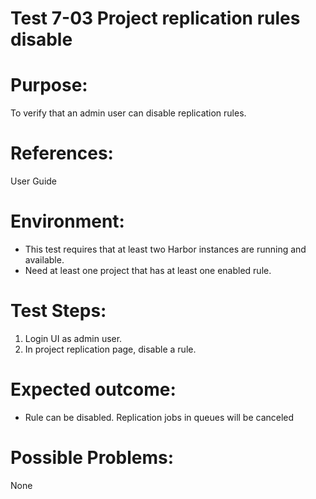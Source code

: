 Test 7-03 Project replication rules disable
=======

# Purpose:

To verify that an admin user can disable replication rules.  

# References:
User Guide

# Environment:

* This test requires that at least two Harbor instances are running and available.  
* Need at least one project that has at least one enabled rule.

# Test Steps:
1. Login UI as admin user.  
2. In project replication page, disable a rule.

# Expected outcome:

* Rule can be disabled. Replication jobs in queues will be canceled

# Possible Problems:
None
